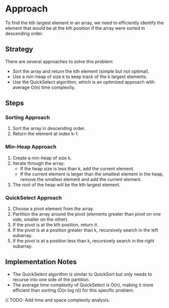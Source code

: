 # Approach

To find the kth largest element in an array, we need to efficiently identify the element that would be at the kth position if the array were sorted in descending order.

## Strategy
There are several approaches to solve this problem:
- Sort the array and return the kth element (simple but not optimal).
- Use a min-heap of size k to keep track of the k largest elements.
- Use the QuickSelect algorithm, which is an optimized approach with average O(n) time complexity.

## Steps
### Sorting Approach
1. Sort the array in descending order.
2. Return the element at index k-1.

### Min-Heap Approach
1. Create a min-heap of size k.
2. Iterate through the array:
   - If the heap size is less than k, add the current element.
   - If the current element is larger than the smallest element in the heap, remove the smallest element and add the current element.
3. The root of the heap will be the kth largest element.

### QuickSelect Approach
1. Choose a pivot element from the array.
2. Partition the array around the pivot (elements greater than pivot on one side, smaller on the other).
3. If the pivot is at the kth position, return it.
4. If the pivot is at a position greater than k, recursively search in the left subarray.
5. If the pivot is at a position less than k, recursively search in the right subarray.

## Implementation Notes
- The QuickSelect algorithm is similar to QuickSort but only needs to recurse into one side of the partition.
- The average time complexity of QuickSelect is O(n), making it more efficient than sorting (O(n log n)) for this specific problem.

// TODO: Add time and space complexity analysis.
